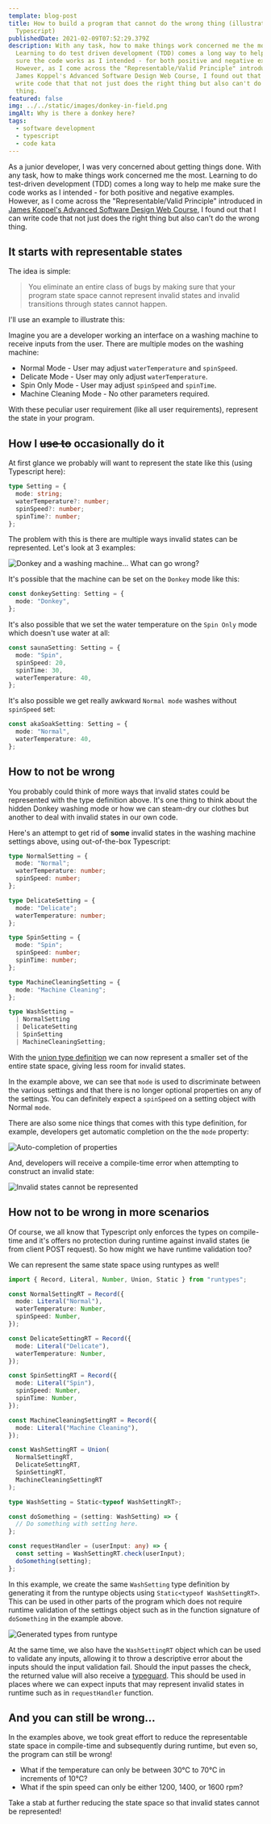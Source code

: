```yaml
---
template: blog-post
title: How to build a program that cannot do the wrong thing (illustrated with
  Typescript)
publishedDate: 2021-02-09T07:52:29.379Z
description: With any task, how to make things work concerned me the most.
  Learning to do test driven development (TDD) comes a long way to help me make
  sure the code works as I intended - for both positive and negative examples.
  However, as I come across the "Representable/Valid Principle" introduced in
  James Koppel's Advanced Software Design Web Course, I found out that I can
  write code that that not just does the right thing but also can't do the wrong
  thing.
featured: false
img: ../../static/images/donkey-in-field.png
imgAlt: Why is there a donkey here?
tags:
  - software development
  - typescript
  - code kata
---
```

As a junior developer, I was very concerned about getting things done. With any task, how to make things work concerned me the most. Learning to do test-driven development (TDD) comes a long way to help me make sure the code works as I intended - for both positive and negative examples. However, as I come across the "Representable/Valid Principle" introduced in [James Koppel's Advanced Software Design Web Course](https://jameskoppelcoaching.com/advanced-software-design-web-course/), I found out that I can write code that not just does the right thing but also can't do the wrong thing.

## It starts with representable states

The idea is simple:

> You eliminate an entire class of bugs by making sure that your program state space cannot represent invalid states and invalid transitions through states cannot happen.

I'll use an example to illustrate this:

Imagine you are a developer working an interface on a washing machine to receive inputs from the user. There are multiple modes on the washing machine:

* Normal Mode - User may adjust `waterTemperature` and `spinSpeed`.
* Delicate Mode - User may only adjust `waterTemperature`.
* Spin Only Mode - User may adjust `spinSpeed` and `spinTime`.
* Machine Cleaning Mode - No other parameters required.

With these peculiar user requirement (like all user requirements), represent the state in your program.

## How I ~~use to~~ occasionally do it

At first glance we probably will want to represent the state like this (using Typescript here):

```ts
type Setting = {
  mode: string;
  waterTemperature?: number;
  spinSpeed?: number;
  spinTime?: number;
};
```

The problem with this is there are multiple ways invalid states can be represented. Let's look at 3 examples:

![Donkey and a washing machine... What can go wrong?](../../static/images/washing-machine-donkey.png "Donkey and a washing machine... What can go wrong?")

It's possible that the machine can be set on the `Donkey` mode like this:

```ts
const donkeySetting: Setting = {
  mode: "Donkey",
};
```

It's also possible that we set the water temperature on the `Spin Only` mode which doesn't use water at all:

```ts
const saunaSetting: Setting = {
  mode: "Spin",
  spinSpeed: 20,
  spinTime: 30,
  waterTemperature: 40,
};
```

It's also possible we get really awkward `Normal mode` washes without `spinSpeed` set:

```ts
const akaSoakSetting: Setting = {
  mode: "Normal",
  waterTemperature: 40,
};
```

## How to not be wrong

You probably could think of more ways that invalid states could be represented with the type definition above. It's one thing to think about the hidden Donkey washing mode or how we can steam-dry our clothes but another to deal with invalid states in our own code.

Here's an attempt to get rid of **some** invalid states in the washing machine settings above, using out-of-the-box Typescript:

```ts
type NormalSetting = {
  mode: "Normal";
  waterTemperature: number;
  spinSpeed: number;
};

type DelicateSetting = {
  mode: "Delicate";
  waterTemperature: number;
};

type SpinSetting = {
  mode: "Spin";
  spinSpeed: number;
  spinTime: number;
};

type MachineCleaningSetting = {
  mode: "Machine Cleaning";
};

type WashSetting =
  | NormalSetting
  | DelicateSetting
  | SpinSetting
  | MachineCleaningSetting;
```

With the [union type definition](https://www.typescriptlang.org/docs/handbook/unions-and-intersections.html) we can now represent a smaller set of the entire state space, giving less room for invalid states.

In the example above, we can see that `mode` is used to discriminate between the various settings and that there is no longer optional properties on any of the settings. You can definitely expect a `spinSpeed` on a setting object with Normal `mode`.

There are also some nice things that comes with this type definition, for example, developers get automatic completion on the the `mode` property:

![Auto-completion of properties](../../static/images/autocomplete-properties-with-union-values.png "Auto-completion of properties")

And, developers will receive a compile-time error when attempting to construct an invalid state:

![Invalid states cannot be represented](../../static/images/cannot-represent-invalid-state.png "Invalid states cannot be represented")

## How not to be wrong in more scenarios

Of course, we all know that Typescript only enforces the types on compile-time and it's offers no protection during runtime against invalid states (ie from client POST request). So how might we have runtime validation too?

We can represent the same state space using runtypes as well!

```ts
import { Record, Literal, Number, Union, Static } from "runtypes";

const NormalSettingRT = Record({
  mode: Literal("Normal"),
  waterTemperature: Number,
  spinSpeed: Number,
});

const DelicateSettingRT = Record({
  mode: Literal("Delicate"),
  waterTemperature: Number,
});

const SpinSettingRT = Record({
  mode: Literal("Spin"),
  spinSpeed: Number,
  spinTime: Number,
});

const MachineCleaningSettingRT = Record({
  mode: Literal("Machine Cleaning"),
});

const WashSettingRT = Union(
  NormalSettingRT,
  DelicateSettingRT,
  SpinSettingRT,
  MachineCleaningSettingRT
);

type WashSetting = Static<typeof WashSettingRT>;

const doSomething = (setting: WashSetting) => {
  // Do something with setting here.
};

const requestHandler = (userInput: any) => {
  const setting = WashSettingRT.check(userInput);
  doSomething(setting);
};
```

In this example, we create the same `WashSetting` type definition by generating it from the runtype objects using `Static<typeof WashSettingRT>`. This can be used in other parts of the program which does not require runtime validation of the settings object such as in the function signature of `doSomething` in the example above.

![Generated types from runtype](../../static/images/generated-types-from-runtypes.png "Generated types from runtype")

At the same time, we also have the `WashSettingRT` object which can be used to validate any inputs, allowing it to throw a descriptive error about the inputs should the input validation fail. Should the input passes the check, the returned value will also receive a [typeguard](https://www.typescriptlang.org/docs/handbook/advanced-types.html). This should be used in places where we can expect inputs that may represent invalid states in runtime such as in `requestHandler` function.

## And you can still be wrong...

In the examples above, we took great effort to reduce the representable state space in compile-time and subsequently during runtime, but even so, the program can still be wrong!

* What if the temperature can only be between 30°C to 70°C in increments of 10°C?
* What if the spin speed can only be either 1200, 1400, or 1600 rpm?

Take a stab at further reducing the state space so that invalid states cannot be represented!